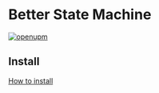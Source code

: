 # Better State Machine

[![openupm](https://img.shields.io/npm/v/com.tdw.better.statemachine?label=openupm&registry_uri=https://package.openupm.com)](https://openupm.com/packages/com.tdw.better.statemachine/)

## Install
[How to install](https://github.com/uurha/BetterPluginCollection/wiki/How-to-install)
